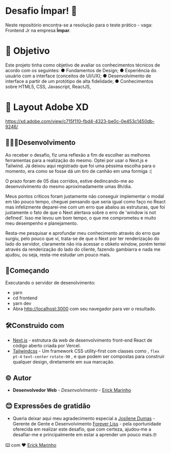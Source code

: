 # Desafio Ímpar! :rocket:
Neste repositório encontra-se a resolução para o teste prático - vaga: Frontend Jr na empresa **Ímpar**.

# 🎯 Objetivo
Este projeto tinha como objetivo de avaliar os conhecimentos técnicos de acordo com os seguintes:
● Fundamentos de Design;
● Experiência do usuário com a interface (conceitos de UI/UX);
● Desenvolvimento de interface a partir de um protótipo de alta fidelidade;
● Conhecimentos sobre HTML5, CSS, Javascript, ReactJS, 

# 🎨 Layout Adobe XD
https://xd.adobe.com/view/c715f110-fbd4-4323-be0c-0e453c1450db-9246/

## 👨🏾‍💻Desenvolvimento

Ao receber o desafio, fiz uma reflexão a fim de escolher as melhores ferramentas para a realização do mesmo. Optei por usar o Next.js e Tailwind. Já deixou aqui registrado que foi uma péssima escolha para o momento, era como se fosse dá um tiro de canhão em uma formiga :(

O prazo foram de 05 dias corridos, estive dedincando-me ao desenvolvimento do mesmo aproximadamente umas 8h/dia.

Meus pontos críticos foram justamente não conseguir implementar o modal em tão pouco tempo, cheguei pensando que seria igual como faço no React mas infelizmente deparei-me com um erro que abalou as estruturas, que foi justamente o fato de que o Next alertava sobre o erro de 'window is not defined'. Isso me levou um bom tempo, o que me comprometeu e muito meu desempenho e planejamento.

Resta-me pesquisar e aprofundar meu conhecimento através do erro que surgiu, pelo pouco que vi, trata-se de que o Next por ter renderização do lado do servidor, claramente não iria acessar o obketo window, porém tentei através da renderização do lado do cliente, fazendo gambiarra e nada me ajudou, ou seja, resta-me estudar um pouco mais.


## 🛫Começando
Executando o servidor de desenolvimento:
- yarn
- cd frontend
- yarn dev
- Abra [http://localhost:3000](http://localhost:3000/) com seu navegador para ver o resultado.

## 🛠️Construido com
-   [Next.js](https://nextjs.org/)  - estrutura da web de desenvolvimento front-end React de código aberto criada por Vercel.
-   [Tailwindcss](https://tailwindcss.com/)  - Um framework CSS utility-first com classes como , `flex`  `pt-4`  `text-center`  `rotate-90` , e que podem ser compostas para construir qualquer design, diretamente em sua marcação. 

## ©️ Autor

-   **Desenvolvedor Web**  -  _Desenvolvimento_  -  [Erick Marinho](https://www.linkedin.com/in/erick-marinho/)

## 😊  Expressões de gratidão

-   Queria deixar aqui meu agradecimento especial a  [Josilene Dumas](https://www.linkedin.com/in/josilene-dumas-a0a0b433/) - Gerente de Gente e Desenvolvimento  [Forever Liss](https://www.linkedin.com/company/forever-liss/)  - pela oportunidade oferecida em realizar este desafio, que com certeza, ajudou-me a desafiar-me e principalmente em estar a aprender um pouco mais.🤓


⌨️ com ❤️  [Erick Marinho](https://github.com/Erick-Marinho)
